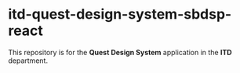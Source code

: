 # itd-quest-design-system-sbdsp-react

This repository is for the **Quest Design System** application in the **ITD** department.

